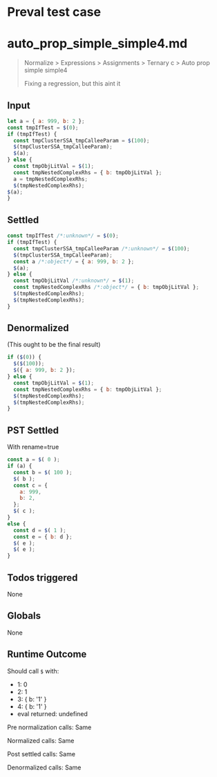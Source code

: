 # Preval test case

# auto_prop_simple_simple4.md

> Normalize > Expressions > Assignments > Ternary c > Auto prop simple simple4
>
> Fixing a regression, but this aint it

## Input

`````js filename=intro
let a = { a: 999, b: 2 };
const tmpIfTest = $(0);
if (tmpIfTest) {
  const tmpClusterSSA_tmpCalleeParam = $(100);
  $(tmpClusterSSA_tmpCalleeParam);
  $(a);
} else {
  const tmpObjLitVal = $(1);
  const tmpNestedComplexRhs = { b: tmpObjLitVal };
  a = tmpNestedComplexRhs;
  $(tmpNestedComplexRhs);
$(a);
}
`````


## Settled


`````js filename=intro
const tmpIfTest /*:unknown*/ = $(0);
if (tmpIfTest) {
  const tmpClusterSSA_tmpCalleeParam /*:unknown*/ = $(100);
  $(tmpClusterSSA_tmpCalleeParam);
  const a /*:object*/ = { a: 999, b: 2 };
  $(a);
} else {
  const tmpObjLitVal /*:unknown*/ = $(1);
  const tmpNestedComplexRhs /*:object*/ = { b: tmpObjLitVal };
  $(tmpNestedComplexRhs);
  $(tmpNestedComplexRhs);
}
`````


## Denormalized
(This ought to be the final result)

`````js filename=intro
if ($(0)) {
  $($(100));
  $({ a: 999, b: 2 });
} else {
  const tmpObjLitVal = $(1);
  const tmpNestedComplexRhs = { b: tmpObjLitVal };
  $(tmpNestedComplexRhs);
  $(tmpNestedComplexRhs);
}
`````


## PST Settled
With rename=true

`````js filename=intro
const a = $( 0 );
if (a) {
  const b = $( 100 );
  $( b );
  const c = {
    a: 999,
    b: 2,
  };
  $( c );
}
else {
  const d = $( 1 );
  const e = { b: d };
  $( e );
  $( e );
}
`````


## Todos triggered


None


## Globals


None


## Runtime Outcome


Should call `$` with:
 - 1: 0
 - 2: 1
 - 3: { b: '1' }
 - 4: { b: '1' }
 - eval returned: undefined

Pre normalization calls: Same

Normalized calls: Same

Post settled calls: Same

Denormalized calls: Same
